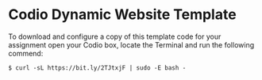 
# Codio Dynamic Website Template

To download and configure a copy of this template code for your assignment open your Codio box, locate the Terminal and run the following commend:

```shell
$ curl -sL https://bit.ly/2TJtxjF | sudo -E bash -
```
